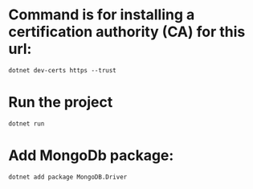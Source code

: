 # Command is for installing a certification authority (CA) for this url:

`dotnet dev-certs https --trust`

# Run the project

`dotnet run`

# Add MongoDb package:

`dotnet add package MongoDB.Driver`

